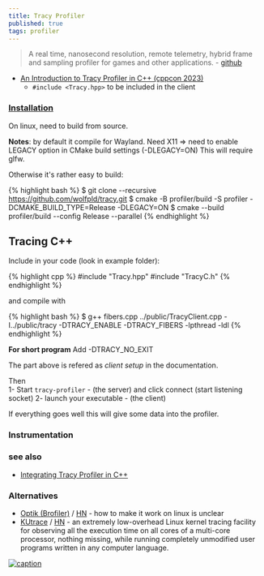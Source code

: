 ```yaml
---
title: Tracy Profiler
published: true
tags: profiler
---
```

> A real time, nanosecond resolution, remote telemetry, hybrid frame and sampling profiler for games and other applications. - [github](https://github.com/wolfpld/tracy/tree/master?tab=readme-ov-file#tracy-profiler)

- [An Introduction to Tracy Profiler in C++ (cppcon 2023)](https://www.youtube.com/watch?v=ghXk3Bk5F2U&t=828s)
	- `#include <Tracy.hpp>` to be included in the client

### [Installation](https://chatgpt.com/share/6728b6e3-fc9c-800d-bc55-98737823c9a1)

On linux, need to build from source.

**Notes**: by default it compile for Wayland.
Need X11 => need to enable LEGACY option in CMake build settings (-DLEGACY=ON)
This will require glfw.

Otherwise it's rather easy to build:

{% highlight bash %}
$ git clone --recursive https://github.com/wolfpld/tracy.git
$ cmake -B profiler/build -S profiler -DCMAKE_BUILD_TYPE=Release -DLEGACY=ON
$ cmake --build profiler/build --config Release --parallel
{% endhighlight %}

## Tracing C++

Include in your code (look in example folder):

{% highlight cpp %}
#include "Tracy.hpp"
#include "TracyC.h"
{% endhighlight %}

and compile with

{% highlight bash %}
$  g++ fibers.cpp ../public/TracyClient.cpp -I../public/tracy -DTRACY_ENABLE -DTRACY_FIBERS -lpthread -ldl
{% endhighlight %}

**For short program**
Add -DTRACY_NO_EXIT

The part above is refered as _client setup_ in the documentation.

Then  
1- Start `tracy-profiler` - (the server)  and click connect (start listening socket)
2- launch your executable - (the client)

If everything goes well this will give some data into the profiler.

### Instrumentation


### see also
- [Integrating Tracy Profiler in C++](https://luxeengine.com/integrating-tracy-profiler-in-cpp/)

### Alternatives
- [Optik (Brofiler)](https://github.com/bombomby/optick?tab=readme-ov-file#optick-c-profiler-for-games) / [HN](https://news.ycombinator.com/item?id=29092136) - how to make it work on linux is unclear
- [KUtrace](https://github.com/dicksites/KUtrace) / [HN](https://news.ycombinator.com/item?id=40972099) -  an extremely low-overhead Linux kernel tracing facility for observing all 
the execution time on all cores of a multi-core processor, nothing missing, while running 
completely unmodified user programs written in any computer language.

[![caption](https://github.com/wolfpld/tracy/raw/master/doc/profiler.png)](https://github.com/wolfpld/tracy)
